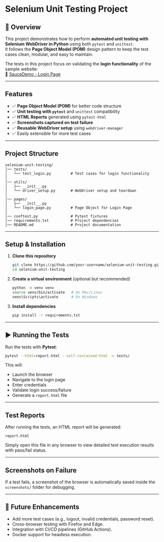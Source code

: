 #  Selenium Unit Testing Project

## 📌 Overview
This project demonstrates how to perform **automated unit testing with Selenium WebDriver in Python** using both `pytest` and `unittest`.  
It follows the **Page Object Model (POM)** design pattern to keep the test cases clean, modular, and easy to maintain.  

The tests in this project focus on validating the **login functionality** of the sample website:  
🔗 [SauceDemo - Login Page](https://www.saucedemo.com/)

---

##  Features
- ✅ **Page Object Model (POM)** for better code structure  
- ✅ **Unit testing with `pytest`** and `unittest` compatibility  
- ✅ **HTML Reports** generated using `pytest-html`  
- ✅ **Screenshots captured on test failure**  
- ✅ **Reusable WebDriver setup** using `webdriver-manager`  
- ✅ Easily extensible for more test cases  

---

##  Project Structure
```
selenium-unit-testing/
│── tests/
│   └── test_login.py         # Test cases for login functionality
│
│── utils/
│   ├── __init__.py
│   └── driver_setup.py       # WebDriver setup and teardown
│
│── pages/
│   ├── __init__.py
│   └── login_page.py         # Page Object for Login Page
│
│── conftest.py               # Pytest fixtures
│── requirements.txt          # Project dependencies
│── README.md                 # Project documentation
```

---

##  Setup & Installation

1. **Clone this repository**
   ```bash
   git clone https://github.com/your-username/selenium-unit-testing.git
   cd selenium-unit-testing
   ```

2. **Create a virtual environment** (optional but recommended)
   ```bash
   python -m venv venv
   source venv/bin/activate   # On Mac/Linux
   venv\Scripts\activate      # On Windows
   ```

3. **Install dependencies**
   ```bash
   pip install -r requirements.txt
   ```

---

## ▶ Running the Tests

Run the tests with **Pytest**:
```bash
pytest --html=report.html --self-contained-html -v tests/
```

This will:
- Launch the browser  
- Navigate to the login page  
- Enter credentials  
- Validate login success/failure  
- Generate a `report.html` file  

---

## Test Reports
After running the tests, an HTML report will be generated:  
```
report.html
```
Simply open this file in any browser to view detailed test execution results with pass/fail status.

---

## Screenshots on Failure
If a test fails, a screenshot of the browser is automatically saved inside the `screenshots/` folder for debugging.

---

## 🔮 Future Enhancements
- Add more test cases (e.g., logout, invalid credentials, password reset).  
- Cross-browser testing with Firefox and Edge.  
- Integration with CI/CD pipelines (GitHub Actions).  
- Docker support for headless execution.  
